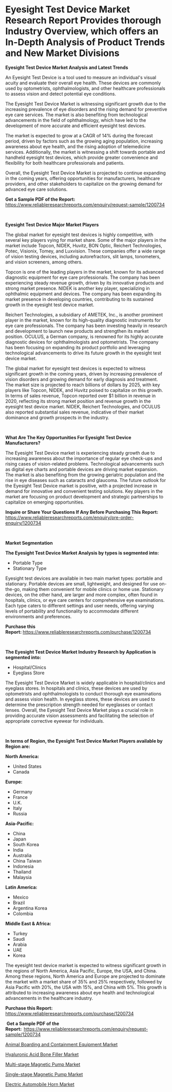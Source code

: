 <p><h1>Eyesight Test Device Market Research Report Provides thorough Industry Overview, which offers an In-Depth Analysis of Product Trends and New Market Divisions</h1></p><p><strong>Eyesight Test Device Market Analysis and Latest Trends</strong></p>
<p><p>An Eyesight Test Device is a tool used to measure an individual's visual acuity and evaluate their overall eye health. These devices are commonly used by optometrists, ophthalmologists, and other healthcare professionals to assess vision and detect potential eye conditions.</p><p>The Eyesight Test Device Market is witnessing significant growth due to the increasing prevalence of eye disorders and the rising demand for preventive eye care services. The market is also benefiting from technological advancements in the field of ophthalmology, which have led to the development of more accurate and efficient eyesight test devices.</p><p>The market is expected to grow at a CAGR of 14% during the forecast period, driven by factors such as the growing aging population, increasing awareness about eye health, and the rising adoption of telemedicine services. Additionally, the market is witnessing a shift towards portable and handheld eyesight test devices, which provide greater convenience and flexibility for both healthcare professionals and patients.</p><p>Overall, the Eyesight Test Device Market is projected to continue expanding in the coming years, offering opportunities for manufacturers, healthcare providers, and other stakeholders to capitalize on the growing demand for advanced eye care solutions.</p></p>
<p><strong>Get a Sample PDF of the Report:&nbsp;</strong> <a href="https://www.reliableresearchreports.com/enquiry/request-sample/1200734">https://www.reliableresearchreports.com/enquiry/request-sample/1200734</a></p>
<p>&nbsp;</p>
<p><strong>Eyesight Test Device Major Market Players</strong></p>
<p><p>The global market for eyesight test devices is highly competitive, with several key players vying for market share. Some of the major players in the market include Topcon, NIDEK, Huvitz, BON Optic, Reichert Technologies, Potec, Visionix, Tomey, and Luxvision. These companies offer a wide range of vision testing devices, including autorefractors, slit lamps, tonometers, and vision screeners, among others.</p><p>Topcon is one of the leading players in the market, known for its advanced diagnostic equipment for eye care professionals. The company has been experiencing steady revenue growth, driven by its innovative products and strong market presence. NIDEK is another key player, specializing in ophthalmic equipment and devices. The company has been expanding its market presence in developing countries, contributing to its sustained growth in the eyesight test device market.</p><p>Reichert Technologies, a subsidiary of AMETEK, Inc., is another prominent player in the market, known for its high-quality diagnostic instruments for eye care professionals. The company has been investing heavily in research and development to launch new products and strengthen its market position. OCULUS, a German company, is renowned for its highly accurate diagnostic devices for ophthalmologists and optometrists. The company has been focusing on expanding its product portfolio and leveraging technological advancements to drive its future growth in the eyesight test device market.</p><p>The global market for eyesight test devices is expected to witness significant growth in the coming years, driven by increasing prevalence of vision disorders and growing demand for early diagnosis and treatment. The market size is projected to reach billions of dollars by 2025, with key players like Topcon, NIDEK, and Huvitz poised to capitalize on this growth. In terms of sales revenue, Topcon reported over $1 billion in revenue in 2020, reflecting its strong market position and revenue growth in the eyesight test device market. NIDEK, Reichert Technologies, and OCULUS also reported substantial sales revenue, indicative of their market dominance and growth prospects in the industry.</p></p>
<p>&nbsp;</p>
<p><strong>What Are The Key Opportunities For Eyesight Test Device Manufacturers?</strong></p>
<p><p>The Eyesight Test Device market is experiencing steady growth due to increasing awareness about the importance of regular eye check-ups and rising cases of vision-related problems. Technological advancements such as digital eye charts and portable devices are driving market expansion. The market is also benefiting from the growing geriatric population and the rise in eye diseases such as cataracts and glaucoma. The future outlook for the Eyesight Test Device market is positive, with a projected increase in demand for innovative and convenient testing solutions. Key players in the market are focusing on product development and strategic partnerships to capitalize on emerging opportunities.</p></p>
<p><strong>Inquire or Share Your Questions If Any Before Purchasing This Report:</strong> <a href="https://www.reliableresearchreports.com/enquiry/pre-order-enquiry/1200734">https://www.reliableresearchreports.com/enquiry/pre-order-enquiry/1200734</a></p>
<p>&nbsp;</p>
<p><strong>Market Segmentation</strong></p>
<p><strong>The Eyesight Test Device Market Analysis by types is segmented into:</strong></p>
<p><ul><li>Portable Type</li><li>Stationary Type</li></ul></p>
<p><p>Eyesight test devices are available in two main market types: portable and stationary. Portable devices are small, lightweight, and designed for use on-the-go, making them convenient for mobile clinics or home use. Stationary devices, on the other hand, are larger and more complex, often found in hospitals, clinics, or eye care centers for comprehensive eye examinations. Each type caters to different settings and user needs, offering varying levels of portability and functionality to accommodate different environments and preferences.</p></p>
<p><strong>Purchase this Report:&nbsp;</strong><a href="https://www.reliableresearchreports.com/purchase/1200734">https://www.reliableresearchreports.com/purchase/1200734</a></p>
<p>&nbsp;</p>
<p><strong>The Eyesight Test Device Market Industry Research by Application is segmented into:</strong></p>
<p><ul><li>Hospital/Clinics</li><li>Eyeglass Store</li></ul></p>
<p><p>The Eyesight Test Device Market is widely applicable in hospital/clinics and eyeglass stores. In hospitals and clinics, these devices are used by optometrists and ophthalmologists to conduct thorough eye examinations and assess vision health. In eyeglass stores, these devices are used to determine the prescription strength needed for eyeglasses or contact lenses. Overall, the Eyesight Test Device Market plays a crucial role in providing accurate vision assessments and facilitating the selection of appropriate corrective eyewear for individuals.</p></p>
<p>&nbsp;</p>
<p><strong>In terms of Region, the Eyesight Test Device Market Players available by Region are:</strong></p>
<p>
    <p> <strong> North America: </strong>
        <ul>
            <li>United States</li>
            <li>Canada</li>
        </ul>
        </p> 
    <p> <strong> Europe: </strong>
        <ul>
            <li>Germany</li>
            <li>France</li>
            <li>U.K.</li>
            <li>Italy</li>
            <li>Russia</li>
        </ul>
        </p> 
    <p> <strong> Asia-Pacific: </strong>
        <ul>
            <li>China</li>
            <li>Japan</li>
            <li>South Korea</li>
            <li>India</li>
            <li>Australia</li>
            <li>China Taiwan</li>
            <li>Indonesia</li>
            <li>Thailand</li>
            <li>Malaysia</li>
        </ul>
        </p> 
    <p> <strong> Latin America: </strong>
        <ul>
            <li>Mexico</li>
            <li>Brazil</li>
            <li>Argentina Korea</li>
            <li>Colombia</li>
        </ul>
        </p> 
    <p> <strong> Middle East & Africa: </strong>
        <ul>
            <li>Turkey</li>
            <li>Saudi</li>
            <li>Arabia</li>
            <li>UAE</li>
            <li>Korea</li>
        </ul>
    </p>
    </p>
<p><p>The eyesight test device market is expected to witness significant growth in the regions of North America, Asia Pacific, Europe, the USA, and China. Among these regions, North America and Europe are projected to dominate the market with a market share of 35% and 25% respectively, followed by Asia Pacific with 20%, the USA with 15%, and China with 5%. This growth is attributed to increasing awareness about eye health and technological advancements in the healthcare industry.</p></p>
<p><strong>Purchase this Report: </strong><a href="https://www.reliableresearchreports.com/purchase/1200734">https://www.reliableresearchreports.com/purchase/1200734</a></p>
<p>&nbsp;<strong>Get a Sample PDF of the Report:&nbsp;&nbsp;</strong><a href="https://www.reliableresearchreports.com/enquiry/request-sample/1200734">https://www.reliableresearchreports.com/enquiry/request-sample/1200734</a></p>
<p><strong></strong></p>
<p><p><a href="https://issuu.com/reportprime-2/docs/animal-boarding-and-containment-equipment-market-s">Animal Boarding and Containment Equipment Market</a></p><p><a href="https://issuu.com/reportprime-2/docs/hyaluronic-acid-bone-filler-market-size-2030.pptx">Hyaluronic Acid Bone Filler Market</a></p><p><a href="https://medium.com/@irwinzieme/multi-stage-magnetic-pump-market-competitive-analysis-market-trends-and-forecast-to-2031-aee2473efb58">Multi-stage Magnetic Pump Market</a></p><p><a href="https://medium.com/@irwinzieme/single-stage-magnetic-pump-market-size-cagr-trends-2024-2030-8dd7833a6ab7">Single-stage Magnetic Pump Market</a></p><p><a href="https://github.com/pizolina/Market-Research-Report-List-3/blob/main/electric-automobile-horn-market.md">Electric Automobile Horn Market</a></p></p>